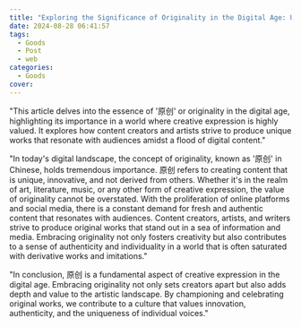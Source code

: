 ```yaml
---
title: "Exploring the Significance of Originality in the Digital Age: Understanding 原创"
date: 2024-08-28 06:41:57
tags:
  - Goods
  - Post
  - web
categories:
  - Goods
cover: 
---
```


"This article delves into the essence of '原创' or originality in the digital age, highlighting its importance in a world where creative expression is highly valued. It explores how content creators and artists strive to produce unique works that resonate with audiences amidst a flood of digital content."

"In today's digital landscape, the concept of originality, known as '原创' in Chinese, holds tremendous importance. 原创 refers to creating content that is unique, innovative, and not derived from others. Whether it's in the realm of art, literature, music, or any other form of creative expression, the value of originality cannot be overstated. With the proliferation of online platforms and social media, there is a constant demand for fresh and authentic content that resonates with audiences. Content creators, artists, and writers strive to produce original works that stand out in a sea of information and media. Embracing originality not only fosters creativity but also contributes to a sense of authenticity and individuality in a world that is often saturated with derivative works and imitations."

"In conclusion, 原创 is a fundamental aspect of creative expression in the digital age. Embracing originality not only sets creators apart but also adds depth and value to the artistic landscape. By championing and celebrating original works, we contribute to a culture that values innovation, authenticity, and the uniqueness of individual voices."
